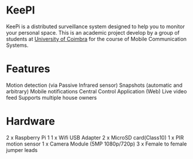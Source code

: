 # KeePI
KeePi is a distributed surveillance system designed to help you to monitor your personal space. This is an academic project develop by a group of students at [University of Coimbra](http://www.uc.pt) for the course of Mobile Communication Systems.

# Features
Motion detection (via Passive Infrared sensor)
Snapshots (automatic and arbitrary)
Mobile notifications
Central Control Application (Web)
Live video feed
Supports multiple house owners

# Hardware
2 x Raspberry Pi 1
1 x Wifi USB Adapter
2 x MicroSD card(Class10)
1 x PIR motion sensor
1 x Camera Module (5MP 1080p/720p)
3 x Female to female jumper leads

